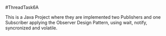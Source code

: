#ThreadTask6A

This is a Java Project where they are implemented two Publishers and one Subscriber applying the Observer Design Pattern, 
using wait, notify, syncronized and volatile.
